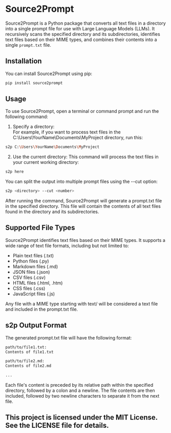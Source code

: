 # Source2Prompt

Source2Prompt is a Python package that converts all text files in a directory into a single prompt file for use with Large Language Models (LLMs). It recursively scans the specified directory and its subdirectories, identifies text files based on their MIME types, and combines their contents into a single `prompt.txt` file.

## Installation

You can install Source2Prompt using pip:

```bash
pip install source2prompt
```


## Usage
To use Source2Prompt, open a terminal or command prompt and run the following command:

1. Specify a directory:  
For example, if you want to process text files in the C:\Users\YourName\Documents\MyProject directory, run this:
```bash
s2p C:\Users\YourName\Documents\MyProject
```

2. Use the current directory:
This command will process the text files in your current working directory:
```bash
s2p here
```
You can split the output into multiple prompt files using the --cut option:

```bash
s2p <directory> --cut <number>
```

After running the command, Source2Prompt will generate a prompt.txt file in the specified directory. This file will contain the contents of all text files found in the directory and its subdirectories.

## Supported File Types
Source2Prompt identifies text files based on their MIME types. It supports a wide range of text file formats, including but not limited to:
- Plain text files (.txt)
- Python files (.py)
- Markdown files (.md)
- JSON files (.json)
- CSV files (.csv)
- HTML files (.html, .htm)
- CSS files (.css)
- JavaScript files (.js)

Any file with a MIME type starting with text/ will be considered a text file and included in the prompt.txt file.

## s2p Output Format
The generated prompt.txt file will have the following format:

```bash
path/to/file1.txt:
Contents of file1.txt

path/to/file2.md:
Contents of file2.md

...
```

Each file's content is preceded by its relative path within the specified directory, followed by a colon and a newline. The file contents are then included, followed by two newline characters to separate it from the next file.

## This project is licensed under the MIT License. See the LICENSE file for details.